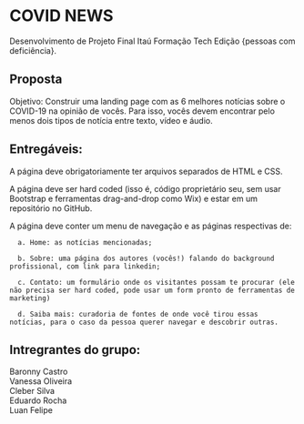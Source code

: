 # COVID NEWS
Desenvolvimento de Projeto Final Itaú Formação Tech Edição {pessoas com deficiência}.


## Proposta

Objetivo: Construir uma landing page com as 6 melhores notícias sobre o COVID-19 na opinião de vocês. Para isso, vocês devem encontrar pelo menos dois tipos de notícia entre texto, vídeo e áudio.

 

## Entregáveis:

A página deve obrigatoriamente ter arquivos separados de HTML e CSS.

A página deve ser hard coded (isso é, código proprietário seu, sem usar Bootstrap e ferramentas drag-and-drop como Wix) e estar em um repositório no GitHub.

A página deve conter um menu de navegação e as páginas respectivas de:

      a. Home: as notícias mencionadas;

      b. Sobre: uma página dos autores (vocês!) falando do background profissional, com link para linkedin;

      c. Contato: um formulário onde os visitantes possam te procurar (ele não precisa ser hard coded, pode usar um form pronto de ferramentas de marketing)

      d. Saiba mais: curadoria de fontes de onde você tirou essas notícias, para o caso da pessoa querer navegar e descobrir outras.

 
## Intregrantes do grupo:
   Baronny Castro  
   Vanessa Oliveira  
   Cleber Silva  
   Eduardo Rocha  
   Luan Felipe  

 
  

